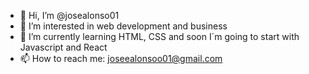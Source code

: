 - 👋 Hi, I’m @josealonso01
- 👀 I’m interested in web development and business 
- 🌱 I’m currently learning HTML, CSS and soon I´m going to start with Javascript and React
- 📫 How to reach me: joseealonsoo01@gmail.com
<!---
josealonso01/josealonso01 is a ✨ special ✨ repository because its `README.md` (this file) appears on your GitHub profile.
You can click the Preview link to take a look at your changes.
--->
